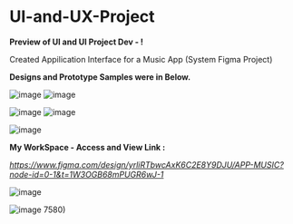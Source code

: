 # UI-and-UX-Project

**Preview of UI and UI Project Dev - !**

Created Appilication Interface for a Music App (System Figma Project)

**Designs and Prototype Samples were in Below.**

![image](https://github.com/user-attachments/assets/41574408-767e-463c-8a55-7a2535c4bbb0)      ![image](https://github.com/user-attachments/assets/45f2a6d9-32d1-4f6d-94f0-cab63a3b05f0)


![image](https://github.com/user-attachments/assets/e0d425ed-e5ba-447d-87d7-20ea2265e8d0)       ![image](https://github.com/user-attachments/assets/d2fd46e5-091b-4c88-82c5-9794910fc3da)


 ![image](https://github.com/user-attachments/assets/b7255ca6-e3a1-41b7-ae65-e500fbafa1c7)


**My WorkSpace - Access and View Link :** 

_https://www.figma.com/design/yrliRTbwcAxK6C2E8Y9DJU/APP-MUSIC?node-id=0-1&t=1W3OGB68mPUGR6wJ-1_

![image](https://github.com/user-attachments/assets/599fe18f-3188-4720-a57d-804eb7159cc7)

![image](https://github.com/user-attachments/assets/d26722e7-59ed-41b5-bbdb-2d0d1a24dfdb)
7580)

